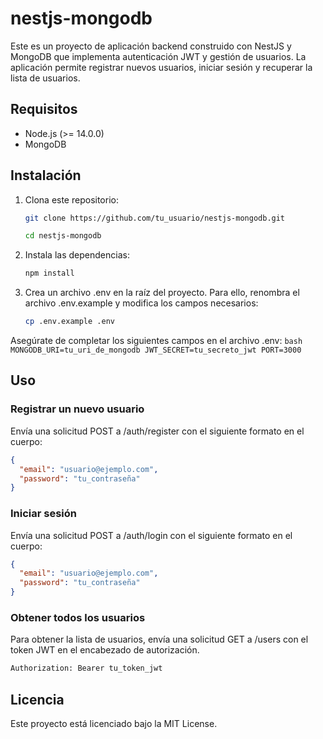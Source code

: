 # nestjs-mongodb

Este es un proyecto de aplicación backend construido con NestJS y MongoDB que implementa autenticación JWT y gestión de usuarios. La aplicación permite registrar nuevos usuarios, iniciar sesión y recuperar la lista de usuarios.

## Requisitos

- Node.js (>= 14.0.0)
- MongoDB

## Instalación

1. Clona este repositorio:
   ```bash
   git clone https://github.com/tu_usuario/nestjs-mongodb.git
   ```
   ```bash
   cd nestjs-mongodb
   ```
2. Instala las dependencias:
    ```bash
    npm install
    ```
3. Crea un archivo .env en la raíz del proyecto. Para ello, renombra el archivo .env.example y modifica los campos necesarios:
    ```bash
    cp .env.example .env
    ```
Asegúrate de completar los siguientes campos en el archivo .env:
    ```bash
    MONGODB_URI=tu_uri_de_mongodb
    JWT_SECRET=tu_secreto_jwt
    PORT=3000
    ```
## Uso
### Registrar un nuevo usuario
Envía una solicitud POST a /auth/register con el siguiente formato en el cuerpo:

```json
{
  "email": "usuario@ejemplo.com",
  "password": "tu_contraseña"
}
```
### Iniciar sesión
Envía una solicitud POST a /auth/login con el siguiente formato en el cuerpo:

```json
{
  "email": "usuario@ejemplo.com",
  "password": "tu_contraseña"
}
```

### Obtener todos los usuarios
Para obtener la lista de usuarios, envía una solicitud GET a /users con el token JWT en el encabezado de autorización.

 ```bash
 Authorization: Bearer tu_token_jwt
 ```
## Licencia
Este proyecto está licenciado bajo la MIT License.